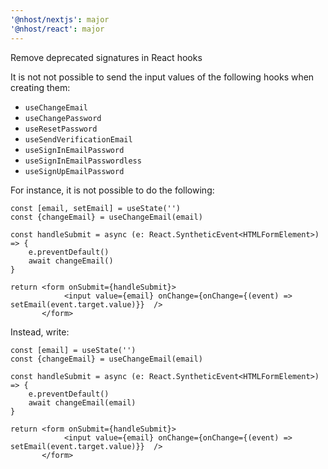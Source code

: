 ```yaml
---
'@nhost/nextjs': major
'@nhost/react': major
---
```


Remove deprecated signatures in React hooks

It is not not possible to send the input values of the following hooks when creating them:

- `useChangeEmail`
- `useChangePassword`
- `useResetPassword`
- `useSendVerificationEmail`
- `useSignInEmailPassword`
- `useSignInEmailPasswordless`
- `useSignUpEmailPassword`

For instance, it is not possible to do the following:

```tsx
const [email, setEmail] = useState('')
const {changeEmail} = useChangeEmail(email)

const handleSubmit = async (e: React.SyntheticEvent<HTMLFormElement>) => {
    e.preventDefault()
    await changeEmail()
}

return <form onSubmit={handleSubmit}>
            <input value={email} onChange={onChange={(event) => setEmail(event.target.value)}}  />
       </form>
```

Instead, write:

```tsx
const [email] = useState('')
const {changeEmail} = useChangeEmail(email)

const handleSubmit = async (e: React.SyntheticEvent<HTMLFormElement>) => {
    e.preventDefault()
    await changeEmail(email)
}

return <form onSubmit={handleSubmit}>
            <input value={email} onChange={onChange={(event) => setEmail(event.target.value)}}  />
       </form>

```
